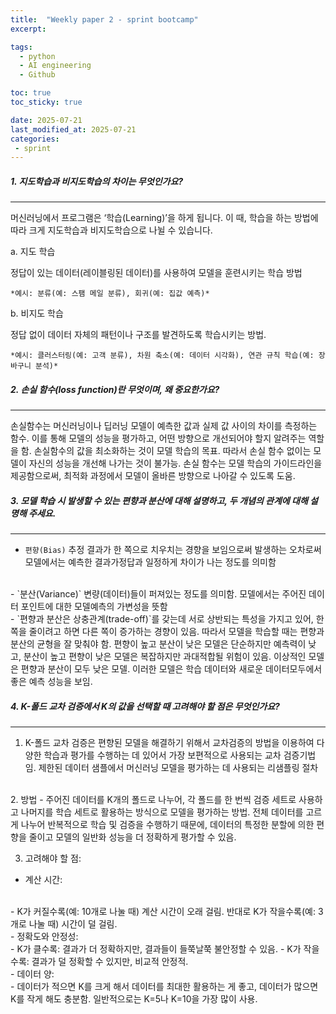 ```yaml
---
title:  "Weekly paper 2 - sprint bootcamp"
excerpt: 

tags:
  - python
  - AI engineering
  - Github

toc: true
toc_sticky: true

date: 2025-07-21
last_modified_at: 2025-07-21
categories: 
 - sprint
---
```

##### 1. 지도학습과 비지도학습의 차이는 무엇인가요?
----
머신러닝에서 프로그램은 ‘학습(Learning)’을 하게 됩니다. 이 때, 학습을 하는 방법에 따라 크게 지도학습과 비지도학습으로 나뉠 수 있습니다.  

a. 지도 학습

정답이 있는 데이터(레이블링된 데이터)를 사용하여 모델을 훈련시키는 학습 방법

    *예시: 분류(예: 스팸 메일 분류), 회귀(예: 집값 예측)*

b. 비지도 학습

정답 없이 데이터 자체의 패턴이나 구조를 발견하도록 학습시키는 방법.
       
    *예시: 클러스터링(예: 고객 분류), 차원 축소(예: 데이터 시각화), 연관 규칙 학습(예: 장바구니 분석)*
  


##### 2. 손실 함수(loss function)란 무엇이며, 왜 중요한가요?
---

손실함수는 머신러닝이나 딥러닝 모델이 예측한 값과 실제 값 사이의 차이를 측정하는 함수.
이를 통해 모델의 성능을 평가하고, 어떤 방향으로 개선되어야 할지 알려주는 역할을 함. 손실함수의 값을 최소화하는 것이 모델 학습의 목표.
따라서 손실 함수 없이는 모델이 자신의 성능을 개선해 나가는 것이 불가능. 손실 함수는 모델 학습의 가이드라인을 제공함으로써, 최적화 과정에서 모델이 올바른 방향으로 나아갈 수 있도록 도움.



##### 3. 모델 학습 시 발생할 수 있는 편향과 분산에 대해 설명하고, 두 개념의 관계에 대해 설명해 주세요.
---

- `편향(Bias)`
추정 결과가 한 쪽으로 치우치는 경향을 보임으로써 발생하는 오차로써 모델에서는 예측한 결과가정답과 일정하게 차이가 나는 정도를 의미함 
</br>
- `분산(Variance)`
변량(데이터)들이 퍼져있는 정도를 의미함. 모델에서는 주어진 데이터 포인트에 대한 모델예측의 가변성을 뜻함
</br>
- `편향과 분산은 상충관계(trade-off)`를 갖는데 서로 상반되는 특성을 가지고 있어, 한쪽을 줄이려고 하면 다른 쪽이 증가하는 경향이 있음. 따라서 모델을 학습할 때는 편향과 분산의 균형을 잘 맞춰야 함. 편향이 높고 분산이 낮은 모델은 단순하지만 예측력이 낮고, 분산이 높고 편향이 낮은 모델은 복잡하지만 과대적합될 위험이 있음. 이상적인 모델은 편향과 분산이 모두 낮은 모델. 이러한 모델은 학습 데이터와 새로운 데이터모두에서 좋은 예측 성능을 보임.



##### 4. K-폴드 교차 검증에서 K의 값을 선택할 때 고려해야 할 점은 무엇인가요?
---

1. K-폴드 교차 검증은 편향된 모델을 해결하기 위해서 교차검증의 방법을 이용하여 다양한 학습과 평가를 수행하는 데 있어서 가장 보편적으로 사용되는 교차 검증기법임. 제한된 데이터 샘플에서 머신러닝 모델을 평가하는 데 사용되는 리샘플링 절차
</br>
2. 방법
 - 주어진 데이터를 K개의 폴드로 나누어, 각 폴드를 한 번씩 검증 세트로 사용하고 나머지를 학습 세트로 활용하는 방식으로 모델을 평가하는 방법. 전체 데이터를 고르게 나누어 반복적으로 학습 및 검증을 수행하기 때문에, 데이터의 특정한 분할에 의한 편향을 줄이고 모델의 일반화 성능을 더 정확하게 평가할 수 있음.
</br>

3. 고려해야 할 점:
 - 계산 시간:
</br>
    - K가 커질수록(예: 10개로 나눌 때) 계산 시간이 오래 걸림. 반대로 K가 작을수록(예: 3개로 나눌 때) 시간이 덜 걸림.
</br>
 - 정확도와 안정성:
</br>
    - K가 클수록: 결과가 더 정확하지만, 결과들이 들쭉날쭉 불안정할 수 있음.
    - K가 작을수록: 결과가 덜 정확할 수 있지만, 비교적 안정적.
</br>
 - 데이터 양:
</br>
    - 데이터가 적으면 K를 크게 해서 데이터를 최대한 활용하는 게 좋고, 데이터가 많으면 K를 작게 해도 충분함. 일반적으로는 K=5나 K=10을 가장 많이 사용.


